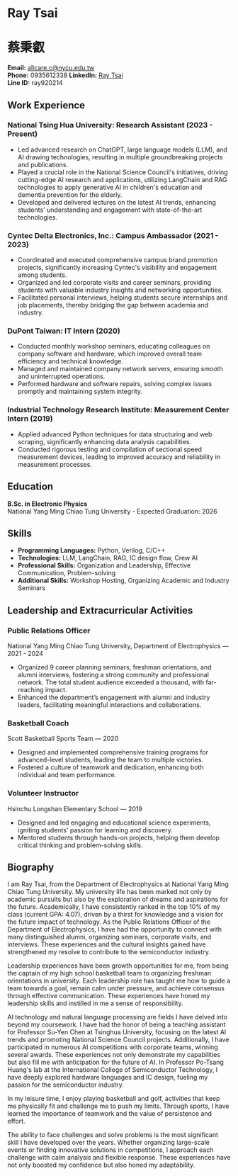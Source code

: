 # Ray Tsai
# 蔡秉叡
**Email:** allcare.c@nycu.edu.tw  
**Phone:** 0935612338
**LinkedIn:** [Ray Tsai](https://www.linkedin.com/in/ray-tsai-8908bb212/?trk=opento_sprofile_details)  
**Line ID:** ray920214


## Work Experience
### National Tsing Hua University: Research Assistant (2023 - Present)
- Led advanced research on ChatGPT, large language models (LLM), and AI drawing technologies, resulting in multiple groundbreaking projects and publications.
- Played a crucial role in the National Science Council's initiatives, driving cutting-edge AI research and applications, utilizing LangChain and RAG technologies to apply generative AI in children's education and dementia prevention for the elderly.
- Developed and delivered lectures on the latest AI trends, enhancing students' understanding and engagement with state-of-the-art technologies.

### Cyntec Delta Electronics, Inc.: Campus Ambassador (2021 - 2023)
- Coordinated and executed comprehensive campus brand promotion projects, significantly increasing Cyntec's visibility and engagement among students.
- Organized and led corporate visits and career seminars, providing students with valuable industry insights and networking opportunities.
- Facilitated personal interviews, helping students secure internships and job placements, thereby bridging the gap between academia and industry.

### DuPont Taiwan: IT Intern (2020)
- Conducted monthly workshop seminars, educating colleagues on company software and hardware, which improved overall team efficiency and technical knowledge.
- Managed and maintained company network servers, ensuring smooth and uninterrupted operations.
- Performed hardware and software repairs, solving complex issues promptly and maintaining system integrity.

### Industrial Technology Research Institute: Measurement Center Intern (2019)
- Applied advanced Python techniques for data structuring and web scraping, significantly enhancing data analysis capabilities.
- Conducted rigorous testing and compilation of sectional speed measurement devices, leading to improved accuracy and reliability in measurement processes.

## Education
**B.Sc. in Electronic Physics**  
National Yang Ming Chiao Tung University - Expected Graduation: 2026

## Skills
- **Programming Languages:** Python, Verilog, C/C++
- **Technologies:** LLM, LangChain, RAG, IC design flow, Crew AI
- **Professional Skills:** Organization and Leadership, Effective Communication, Problem-solving
- **Additional Skills:** Workshop Hosting, Organizing Academic and Industry Seminars

## Leadership and Extracurricular Activities
### Public Relations Officer
National Yang Ming Chiao Tung University, Department of Electrophysics — 2021 - 2024
- Organized 9 career planning seminars, freshman orientations, and alumni interviews, fostering a strong community and professional network. The total student audience exceeded a thousand, with far-reaching impact.
- Enhanced the department’s engagement with alumni and industry leaders, facilitating meaningful interactions and collaborations.

### Basketball Coach
Scott Basketball Sports Team — 2020
- Designed and implemented comprehensive training programs for advanced-level students, leading the team to multiple victories.
- Fostered a culture of teamwork and dedication, enhancing both individual and team performance.

### Volunteer Instructor
Hsinchu Longshan Elementary School — 2019
- Designed and led engaging and educational science experiments, igniting students' passion for learning and discovery.
- Mentored students through hands-on projects, helping them develop critical thinking and problem-solving skills.

## Biography
I am Ray Tsai, from the Department of Electrophysics at National Yang Ming Chiao Tung University. My university life has been marked not only by academic pursuits but also by the exploration of dreams and aspirations for the future. Academically, I have consistently ranked in the top 10% of my class (current GPA: 4.07), driven by a thirst for knowledge and a vision for the future impact of technology. As the Public Relations Officer of the Department of Electrophysics, I have had the opportunity to connect with many distinguished alumni, organizing seminars, corporate visits, and interviews. These experiences and the cultural insights gained have strengthened my resolve to contribute to the semiconductor industry.

Leadership experiences have been growth opportunities for me, from being the captain of my high school basketball team to organizing freshman orientations in university. Each leadership role has taught me how to guide a team towards a goal, remain calm under pressure, and achieve consensus through effective communication. These experiences have honed my leadership skills and instilled in me a sense of responsibility.

AI technology and natural language processing are fields I have delved into beyond my coursework. I have had the honor of being a teaching assistant for Professor Su-Yen Chen at Tsinghua University, focusing on the latest AI trends and promoting National Science Council projects. Additionally, I have participated in numerous AI competitions with corporate teams, winning several awards. These experiences not only demonstrate my capabilities but also fill me with anticipation for the future of AI. In Professor Po-Tsang Huang's lab at the International College of Semiconductor Technology, I have deeply explored hardware languages and IC design, fueling my passion for the semiconductor industry.

In my leisure time, I enjoy playing basketball and golf, activities that keep me physically fit and challenge me to push my limits. Through sports, I have learned the importance of teamwork and the value of persistence and effort.

The ability to face challenges and solve problems is the most significant skill I have developed over the years. Whether organizing large-scale events or finding innovative solutions in competitions, I approach each challenge with calm analysis and flexible response. These experiences have not only boosted my confidence but also honed my adaptability.